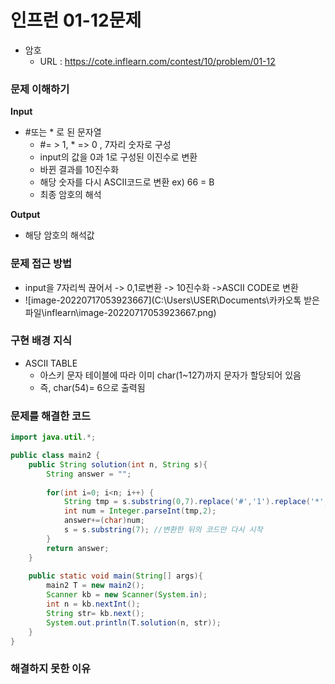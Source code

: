 # 인프런 01-12문제
- 암호
  - URL :  https://cote.inflearn.com/contest/10/problem/01-12

### 문제 이해하기

**Input**

 * #또는 * 로 된 문자열
    * #= > 1, * => 0 , 7자리 숫자로 구성
    * input의 값을 0과 1로 구성된 이진수로 변환
    * 바뀐 결과를 10진수화
    * 해당 숫자를 다시 ASCII코드로 변환 ex) 66 = B
    * 최종 암호의 해석

**Output**

* 해당 암호의 해석값

### 문제 접근 방법 

* input을 7자리씩 끊어서 -> 0,1로변환 -> 10진수화 ->ASCII CODE로 변환
* ![image-20220717053923667](C:\Users\USER\Documents\카카오톡 받은 파일\inflearn\image-20220717053923667.png)

### 구현 배경 지식

 * ASCII TABLE
   	* 아스키 문자 테이블에 따라 이미 char(1~127)까지 문자가 할당되어 있음
   	* 즉, char(54)= 6으로 출력됨

### 문제를 해결한 코드
```java
import java.util.*;

public class main2 {
	public String solution(int n, String s){
		String answer = "";
		
		for(int i=0; i<n; i++) {
			String tmp = s.substring(0,7).replace('#','1').replace('*','0');
			int num = Integer.parseInt(tmp,2);
			answer+=(char)num;
			s = s.substring(7); //변환한 뒤의 코드만 다시 시작
		}
		return answer;
	}
	
    public static void main(String[] args){
    	main2 T = new main2();
    	Scanner kb = new Scanner(System.in);
    	int n = kb.nextInt();
    	String str= kb.next();
    	System.out.println(T.solution(n, str));
    }
}
```

### 해결하지 못한 이유